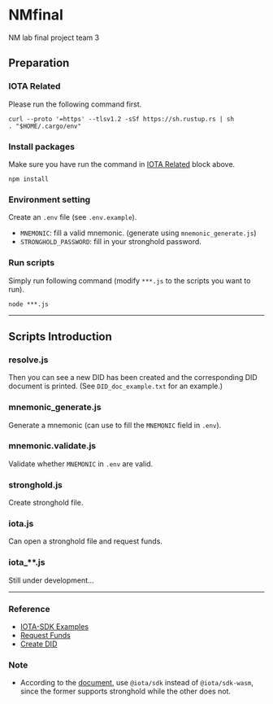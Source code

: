 # NMfinal
NM lab final project team 3

## Preparation
### IOTA Related
Please run the following command first.
```
curl --proto '=https' --tlsv1.2 -sSf https://sh.rustup.rs | sh
. "$HOME/.cargo/env"
```

### Install packages
Make sure you have run the command in [IOTA Related](#iota-related) block above. 
```
npm install
```

### Environment setting
Create an `.env` file (see `.env.example`). 
- `MNEMONIC`: fill a valid mnemonic. (generate using `mnemonic_generate.js`)
- `STRONGHOLD_PASSWORD`: fill in your stronghold password.

### Run scripts
Simply run following command (modify `***.js` to the scripts you want to run).
``` 
node ***.js
```

---
## Scripts Introduction 
### resolve.js
Then you can see a new DID has been created and the corresponding DID document is printed. (See `DID_doc_example.txt` for an example.)

### mnemonic_generate.js
Generate a mnemonic (can use to fill the `MNEMONIC` field in `.env`).

### mnemonic.validate.js
Validate whether `MNEMONIC` in `.env` are valid.

### stronghold.js
Create stronghold file.

### iota.js
Can open a stronghold file and request funds.

### iota_**.js
Still under development...

---
### Reference
- [IOTA-SDK Examples](https://github.com/iotaledger/iota-sdk/tree/develop/bindings/nodejs/examples)
- [Request Funds](https://wiki.iota.org/iota-sdk/how-tos/simple-transaction/request-funds/?language=typescript-node)
- [Create DID](https://wiki.iota.org/identity.rs/how-tos/decentralized-identifiers/create/)

### Note
- According to the [document](https://www.npmjs.com/package/@iota/sdk-wasm), use `@iota/sdk` instead of `@iota/sdk-wasm`, since the former supports stronghold while the other does not.